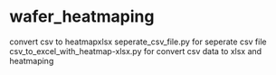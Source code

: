 # wafer_heatmaping
convert csv to heatmapxlsx
seperate_csv_file.py for seperate csv file
csv_to_excel_with_heatmap-xlsx.py for convert csv data to xlsx and heatmaping
